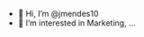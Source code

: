 - 👋 Hi, I’m @jmendes10
- 👀 I’m interested in Marketing, ...

<!---
jmendes10/jmendes10 is a ✨ special ✨ repository because its `README.md` (this file) appears on your GitHub profile.
You can click the Preview link to take a look at your changes.
--->

